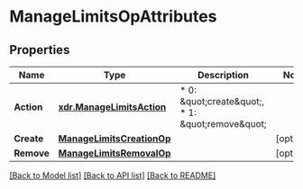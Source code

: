 # ManageLimitsOpAttributes

## Properties
Name | Type | Description | Notes
------------ | ------------- | ------------- | -------------
**Action** | [**xdr.ManageLimitsAction**](Enum.md) | * 0: \&quot;create\&quot;, * 1: \&quot;remove\&quot;  | 
**Create** | [**ManageLimitsCreationOp**](ManageLimitsCreationOp.md) |  | [optional] 
**Remove** | [**ManageLimitsRemovalOp**](ManageLimitsRemovalOp.md) |  | [optional] 

[[Back to Model list]](../README.md#documentation-for-models) [[Back to API list]](../README.md#documentation-for-api-endpoints) [[Back to README]](../README.md)


